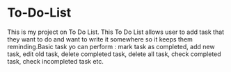 # To-Do-List
This is my project on To Do List. This To Do List allows user to add task that they want to do and want to write it somewhere so it keeps them reminding.Basic task yo can perform 
: mark task as completed, add new task, edit old task, delete completed task, delete all task, check completed task, check incompleted task etc.
